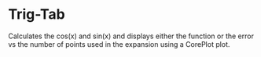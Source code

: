 # Trig-Tab

Calculates the cos(x) and sin(x)  and displays either the function or the error vs the number of points used in the expansion using a CorePlot plot.

